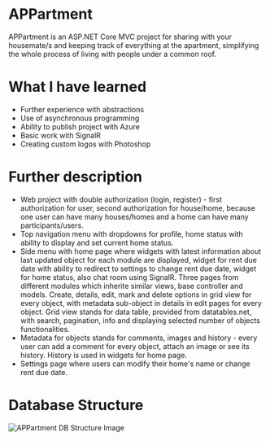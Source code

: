 # APPartment

APPartment is an ASP.NET Core MVC project for sharing with your housemate/s and keeping track of everything at the apartment, simplifying the whole process of living with people under a common roof.

# What I have learned

* Further experience with abstractions
* Use of asynchronous programming
* Ability to publish project with Azure
* Basic work with SignalR
* Creating custom logos with Photoshop

# Further description

* Web project with double authorization (login, register) - first authorization for user, second authorization for house/home, because one user can have many houses/homes and a home can have many participants/users.
* Top navigation menu with dropdowns for profile, home status with ability to display and set current home status.
* Side menu with home page where widgets with latest information about last updated object for each module are displayed, widget for rent due date with ability to redirect to settings to change rent due date, widget for home status, also chat room using SignalR. Three pages from different modules which inherite similar views, base controller and models. Create, details, edit, mark and delete options in grid view for every object, with metadata sub-object in details in edit pages for every object. Grid view stands for data table, provided from datatables.net, with search, pagination, info and displaying selected number of objects functionalities.
* Metadata for objects stands for comments, images and history - every user can add a comment for every object, attach an image or see its history. History is used in widgets for home page.
* Settings page where users can modify their home's name or change rent due date.

# Database Structure

![APPartment DB Structure Image](https://trello-attachments.s3.amazonaws.com/5d531c3be843f538bdff0d0d/5e6bb43f0aefba3e8a28a962/4a7c8ae71841c10d96e0044d424d7619/APPartment-DB-Structure-with-logo.png)
